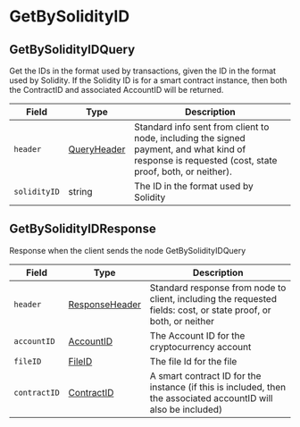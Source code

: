 # GetBySolidityID

## GetBySolidityIDQuery

Get the IDs in the format used by transactions, given the ID in the format used by Solidity. If the Solidity ID is for a smart contract instance, then both the ContractID and associated AccountID will be returned.

| Field        | Type                          | Description                                                                                                                                         |
| ------------ | ----------------------------- | --------------------------------------------------------------------------------------------------------------------------------------------------- |
| `header`     | [QueryHeader](queryheader.md) | Standard info sent from client to node, including the signed payment, and what kind of response is requested (cost, state proof, both, or neither). |
| `solidityID` | string                        | The ID in the format used by Solidity                                                                                                               |

## GetBySolidityIDResponse

Response when the client sends the node GetBySolidityIDQuery

| Field        | Type                                                             | Description                                                                                                      |
| ------------ | ---------------------------------------------------------------- | ---------------------------------------------------------------------------------------------------------------- |
| `header`     | [ResponseHeader](../cryptocurrency-accounts/responseheader.md)   | Standard response from node to client, including the requested fields: cost, or state proof, or both, or neither |
| `accountID`  | [AccountID](../../../docs/hedera-api/basic-types/accountid.md)   | The Account ID for the cryptocurrency account                                                                    |
| `fileID`     | [FileID](../../../docs/hedera-api/basic-types/fileid.md)         | The file Id for the file                                                                                         |
| `contractID` | [ContractID](../../../docs/hedera-api/basic-types/contractid.md) | A smart contract ID for the instance (if this is included, then the associated accountID will also be included)  |
